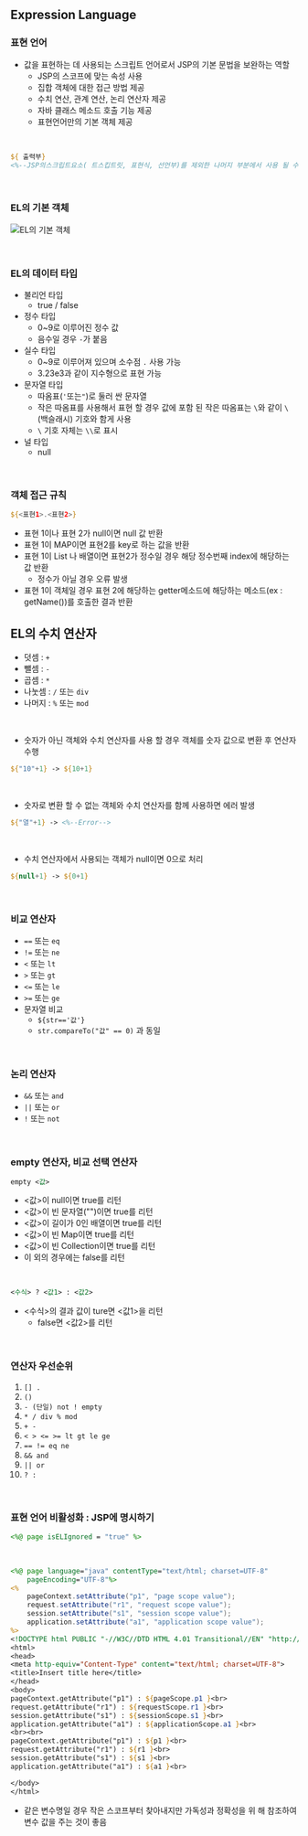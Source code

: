 ## Expression Language

### 표현 언어

- 값을 표현하는 데 사용되는 스크립트 언어로서 JSP의 기본 문법을 보완하는 역할
  - JSP의 스코프에 맞는 속성 사용
  - 집합 객체에 대한 접근 방법 제공
  - 수치 연산, 관계 연산, 논리 연산자 제공
  - 자바 클래스 메소드 호출 기능 제공
  - 표현언어만의 기본 객체 제공

<br>

```jsp
${ 출력부}
<%--JSP의스크립트요소( 트스킵트릿, 표현식, 선언부)를 제외한 나머지 부분에서 사용 될 수 있음 -->
```

<br>

### EL의 기본 객체 

![EL의 기본 객체](https://cphinf.pstatic.net/mooc/20180130_153/1517281495386qOuqH_PNG/2_6_1__.PNG)

<br>

### EL의 데이터 타입

- 불리언 타입
  - true / false
- 정수 타입
  - 0~9로 이루어진 정수 값
  - 음수일 경우 `-`가 붙음
- 실수 타입
  - 0~9로 이루어져 있으며 소수점 `.` 사용 가능
  - 3.23e3과 같이 지수형으로 표현 가능
- 문자열 타입
  - 따옴표(`'`또는`"`)로 둘러 싼 문자열
  - 작은 따옴표를 사용해서 표현 할 경우 값에 포함 된 작은 따옴표는 `\`와 같이 `\`(백슬래시) 기호와 함게 사용
  - `\` 기호 자체는 `\\`로 표시
- 널 타입
  - null

<br>

### 객체 접근 규칙

```jsp
${<표현1>.<표현2>}
```

- 표현 1이나 표현 2가 null이면 null 값 반환
- 표현 1이 MAP이면 표현2를 key로 하는 값을 반환
- 표현 1이 List 나 배열이면 표현2가 정수일 경우 해당 정수번째 index에 해당하는 값 반환
  - 정수가 아닐 경우 오류 발생
- 표현 1이 객체일 경우 표현 2에 해당하는 getter메소드에 해당하는 메소드(ex : getName())를 호출한 결과 반환

## EL의 수치 연산자

- 덧셈 : `+`
- 뺄셈 : `-`
- 곱셈 : `*`
- 나눗셈 : `/` 또는 `div`
- 나머지 : `%` 또는 `mod`

<br>

- 숫자가 아닌 객체와 수치 연산자를 사용 할 경우 객체를 숫자 값으로 변환 후 연산자 수행

```jsp
${"10"+1} -> ${10+1}
```

<br>

- 숫자로 변환 할 수 없는 객체와 수치 연산자를 함께 사용하면 에러 발생

```jsp
${"열"+1} -> <%--Error-->
```

<br>

- 수치 연산자에서 사용되는 객체가 null이면 0으로 처리

```jsp
${null+1} -> ${0+1}
```

<br>

### 비교 연산자

- `==` 또는 `eq`
- `!=` 또는 `ne`
- `<` 또는 `lt`
- `>` 또는 `gt`
- `<=` 또는 `le`
- `>=` 또는 `ge`
- 문자열 비교
  - `${str=='값'}`
  - `str.compareTo("값" == 0)` 과 동일

<br>

### 논리 연산자

- `&&` 또는 `and`
- `||` 또는 `or`
- `!` 또는 `not`

<br>

### empty 연산자, 비교 선택 연산자

```jsp
empty <값>
```

- <값>이 null이면 true를 리턴
- <값>이 빈 문자열("")이면 true를 리턴
- <값>이 길이가 0인 배열이면 true를 리턴
- <값>이 빈 Map이면 true를 리턴
- <값>이 빈 Collection이면 true를 리턴
- 이 외의 경우에는 false를 리턴

<br>

```jsp
<수식> ? <값1> : <값2>
```

- <수식>의 결과 값이 ture면 <값1>을 리턴
  - false면 <값2>를 리턴

<br>

### 연산자 우선순위

1. `[] .`
2. `()`
3. `- (단일) not ! empty`
4. `* / div % mod`
5. `+ -`
6. `< > <= >= lt gt le ge`
7. `== != eq ne`
8. `&& and`
9. `|| or`
10. `? :`

<br>

### 표현 언어 비활성화 : JSP에 명시하기

```jsp 
<%@ page isELIgnored = "true" %>
```

<br>

```jsp
<%@ page language="java" contentType="text/html; charset=UTF-8"
    pageEncoding="UTF-8"%>
<%
    pageContext.setAttribute("p1", "page scope value");
    request.setAttribute("r1", "request scope value");
    session.setAttribute("s1", "session scope value");
    application.setAttribute("a1", "application scope value");
%>    
<!DOCTYPE html PUBLIC "-//W3C//DTD HTML 4.01 Transitional//EN" "http://www.w3.org/TR/html4/loose.dtd">
<html>
<head>
<meta http-equiv="Content-Type" content="text/html; charset=UTF-8">
<title>Insert title here</title>
</head>
<body>
pageContext.getAttribute("p1") : ${pageScope.p1 }<br>
request.getAttribute("r1") : ${requestScope.r1 }<br>
session.getAttribute("s1") : ${sessionScope.s1 }<br>
application.getAttribute("a1") : ${applicationScope.a1 }<br>
<br><br>
pageContext.getAttribute("p1") : ${p1 }<br>
request.getAttribute("r1") : ${r1 }<br>
session.getAttribute("s1") : ${s1 }<br>
application.getAttribute("a1") : ${a1 }<br>

</body>
</html>
```

- 같은 변수명일 경우 작은 스코프부터 찾아내지만 가독성과 정확성을 위 해 참조하여 변수 값을 주는 것이 좋음